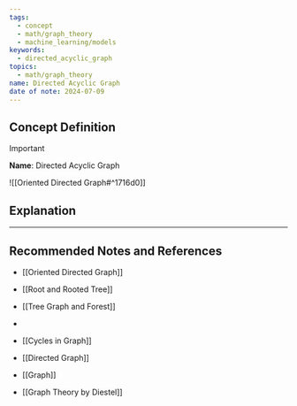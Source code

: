 ```yaml
---
tags:
  - concept
  - math/graph_theory
  - machine_learning/models
keywords:
  - directed_acyclic_graph
topics:
  - math/graph_theory
name: Directed Acyclic Graph
date of note: 2024-07-09
---
```


## Concept Definition

>[!important]
>**Name**: Directed Acyclic Graph

![[Oriented Directed Graph#^1716d0]]




## Explanation





-----------
##  Recommended Notes and References

- [[Oriented Directed Graph]]

- [[Root and Rooted Tree]]
- [[Tree Graph and Forest]]
- 

- [[Cycles in Graph]]

- [[Directed Graph]]
- [[Graph]]

- [[Graph Theory by Diestel]]